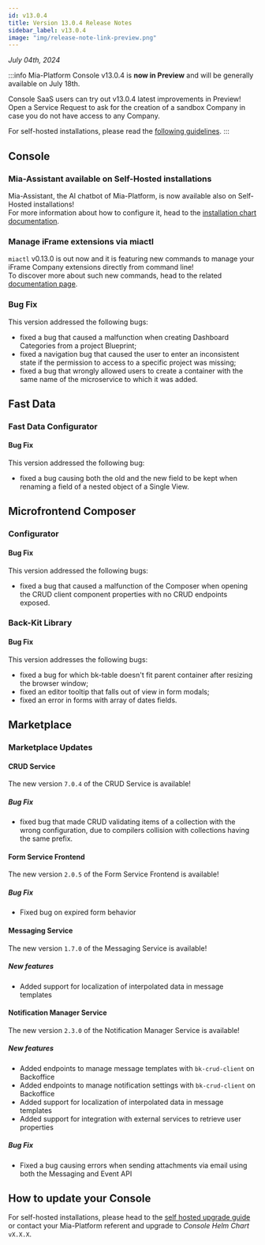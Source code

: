 ```yaml
---
id: v13.0.4
title: Version 13.0.4 Release Notes
sidebar_label: v13.0.4
image: "img/release-note-link-preview.png"
---
```


_July 04th, 2024_

:::info
Mia-Platform Console v13.0.4 is **now in Preview** and will be generally available on July 18th.

Console SaaS users can try out v13.0.4 latest improvements in Preview! Open a Service Request to ask for the creation of a sandbox Company in case you do not have access to any Company.

For self-hosted installations, please read the [following guidelines](#how-to-update-your-console).
:::

## Console

### Mia-Assistant available on Self-Hosted installations

Mia-Assistant, the AI chatbot of Mia-Platform, is now available also on Self-Hosted installations!  
For more information about how to configure it, head to the [installation chart documentation](/infrastructure/self-hosted/installation-chart/helm-values/75_assistant.md).

### Manage iFrame extensions via miactl

`miactl` v0.13.0 is out now and it is featuring new commands to manage your iFrame Company extensions directly from command line!  
To discover more about such new commands, head to the related [documentation page](/cli/miactl/commands.md#extensions).

### Bug Fix

This version addressed the following bugs:

* fixed a bug that caused a malfunction when creating Dashboard Categories from a project Blueprint;
* fixed a navigation bug that caused the user to enter an inconsistent state if the permission to access to a specific project was missing;
* fixed a bug that wrongly allowed users to create a container with the same name of the microservice to which it was added.

## Fast Data

### Fast Data Configurator

#### Bug Fix

This version addressed the following bug:

* fixed a bug causing both the old and the new field to be kept when renaming a field of a nested object of a Single View.

## Microfrontend Composer

### Configurator

#### Bug Fix

This version addressed the following bugs:

* fixed a bug that caused a malfunction of the Composer when opening the CRUD client component properties with no CRUD endpoints exposed.

### Back-Kit Library

#### Bug Fix

This version addresses the following bugs:

* fixed a bug for which bk-table doesn't fit parent container after resizing the browser window;
* fixed an editor tooltip that falls out of view in form modals;
* fixed an error in forms with array of dates fields.

## Marketplace

### Marketplace Updates

#### CRUD Service

The new version `7.0.4` of the CRUD Service is available!

##### Bug Fix

* fixed bug that made CRUD validating items of a collection with the wrong configuration, due to compilers collision with collections having the same prefix.

#### Form Service Frontend

The new version `2.0.5` of the Form Service Frontend is available!

##### Bug Fix

* Fixed bug on expired form behavior

#### Messaging Service

The new version `1.7.0` of the Messaging Service is available!

##### New features

* Added support for localization of interpolated data in message templates

#### Notification Manager Service

The new version `2.3.0` of the Notification Manager Service is available!

##### New features

* Added endpoints to manage message templates with `bk-crud-client` on Backoffice
* Added endpoints to manage notification settings with `bk-crud-client` on Backoffice
* Added support for localization of interpolated data in message templates
* Added support for integration with external services to retrieve user properties

##### Bug Fix

* Fixed a bug causing errors when sending attachments via email using both the Messaging and Event API

## How to update your Console

For self-hosted installations, please head to the [self hosted upgrade guide](/infrastructure/self-hosted/installation-chart/100_how-to-upgrade.md) or contact your Mia-Platform referent and upgrade to _Console Helm Chart_ `vX.X.X`.
